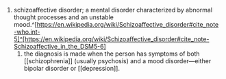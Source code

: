 1. schizoaffective disorder; a mental disorder characterized by abnormal thought processes and an unstable mood.^[https://en.wikipedia.org/wiki/Schizoaffective_disorder#cite_note-who.int-5]^[https://en.wikipedia.org/wiki/Schizoaffective_disorder#cite_note-Schizoaffective_in_the_DSM5-6]
	1. the diagnosis is made when the person has symptoms of both [[schizophrenia]] (usually psychosis) and a mood disorder—either bipolar disorder or [[depression]].